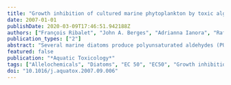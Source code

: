 ```yaml
---
title: "Growth inhibition of cultured marine phytoplankton by toxic algal-derived polyunsaturated aldehydes"
date: 2007-01-01
publishDate: 2020-03-09T17:46:51.942188Z
authors: ["François Ribalet", "John A. Berges", "Adrianna Ianora", "Raffaella Casotti"]
publication_types: ["2"]
abstract: "Several marine diatoms produce polyunsaturated aldehydes (PUAs) that have been shown to be toxic to a wide variety of model organisms, from bacteria to invertebrates. However, very little information is available on their effect on phytoplankton. Here, we expand previous studies to six species of marine phytoplankton, belonging to different taxonomic groups that are well represented in marine plankton. The effect of three PUAs, 2E,4E-decadienal, 2E,4E-octadienal and 2E,4E-heptadienal, was assessed on growth, cell membrane permeability, flow cytometric properties and morphology. A concentration-dependent reduction in the growth rate was observed for all cultures exposed to PUAs with longer-chained aldehydes having stronger effects on growth than shorter-chained aldehydes. Clear differences were observed among the different species. The prymnesiophyte Isochrysis galbana was the most sensitive species to PUA exposure with a lower threshold for an observed effect triggered by mean concentrations of 0.10 $μ$mol L-1for 2E,4E-decadienal, 1.86 $μ$mol L-1for 2E,4E-octadienal and 3.06 $μ$mol L-1for 2E,4E-heptadienal, and a 50% growth inhibition (EC50) with respect to the control at 0.99, 2.25 and 5.90 $μ$mol L-1for the three PUAs, respectively. Alternatively, the chlorophyte Tetraselmis suecica and the diatom Skeletonema marinoi (formerly S. costatum) were the most resistant species with 50% growth inhibition occurring at concentrations at least two to three times higher than I. galbana. In all species, the three PUAs caused changes in flow cytometric measures of cell size and cell granulosity and increased membrane permeability, assessed using the viability stain SYTOX Green. For example, after 48 h 51.6 ± 2.6% of I. galbana cells and 15.0 ± 1.8% of S. marinoi cells were not viable. Chromatin fragmentation was observed in the dinoflagellate Amphidinium carterae while clear DNA degradation was observed in the chlorophyte Dunaliella tertiolecta. Concentrations used are in a significant range for affecting growth and performance of phytoplankton living in close vicinity of PUA-producing algae. Thus, PUAs may act as allelochemicals by mediating interactions among planktonic organisms."
featured: false
publication: "*Aquatic Toxicology*"
tags: ["Allelochemicals", "Diatoms", "EC 50", "EC50", "Growth inhibition", "Toxicity", "Viability"]
doi: "10.1016/j.aquatox.2007.09.006"
---
```


